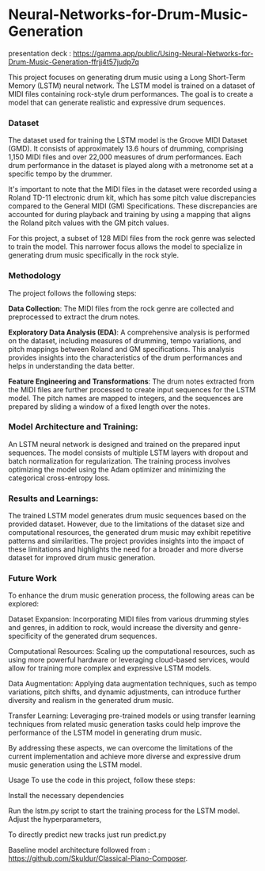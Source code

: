 # Neural-Networks-for-Drum-Music-Generation

presentation deck : https://gamma.app/public/Using-Neural-Networks-for-Drum-Music-Generation-ffrjj4t57judp7q

This project focuses on generating drum music using a Long Short-Term Memory (LSTM) neural network. The LSTM model is trained on a dataset of MIDI files containing rock-style drum performances. The goal is to create a model that can generate realistic and expressive drum sequences.

### Dataset
The dataset used for training the LSTM model is the Groove MIDI Dataset (GMD). It consists of approximately 13.6 hours of drumming, comprising 1,150 MIDI files and over 22,000 measures of drum performances. Each drum performance in the dataset is played along with a metronome set at a specific tempo by the drummer.

It's important to note that the MIDI files in the dataset were recorded using a Roland TD-11 electronic drum kit, which has some pitch value discrepancies compared to the General MIDI (GM) Specifications. These discrepancies are accounted for during playback and training by using a mapping that aligns the Roland pitch values with the GM pitch values.

For this project, a subset of 128 MIDI files from the rock genre was selected to train the model. This narrower focus allows the model to specialize in generating drum music specifically in the rock style.

### Methodology
The project follows the following steps:

**Data Collection**: The MIDI files from the rock genre are collected and preprocessed to extract the drum notes.

**Exploratory Data Analysis (EDA)**: A comprehensive analysis is performed on the dataset, including measures of drumming, tempo variations, and pitch mappings between Roland and GM specifications. This analysis provides insights into the characteristics of the drum performances and helps in understanding the data better.

**Feature Engineering and Transformations**: The drum notes extracted from the MIDI files are further processed to create input sequences for the LSTM model. The pitch names are mapped to integers, and the sequences are prepared by sliding a window of a fixed length over the notes.

### Model Architecture and Training:
An LSTM neural network is designed and trained on the prepared input sequences. The model consists of multiple LSTM layers with dropout and batch normalization for regularization. The training process involves optimizing the model using the Adam optimizer and minimizing the categorical cross-entropy loss.

### Results and Learnings: 
The trained LSTM model generates drum music sequences based on the provided dataset. However, due to the limitations of the dataset size and computational resources, the generated drum music may exhibit repetitive patterns and similarities. The project provides insights into the impact of these limitations and highlights the need for a broader and more diverse dataset for improved drum music generation.

### Future Work
To enhance the drum music generation process, the following areas can be explored:

Dataset Expansion: Incorporating MIDI files from various drumming styles and genres, in addition to rock, would increase the diversity and genre-specificity of the generated drum sequences.

Computational Resources: Scaling up the computational resources, such as using more powerful hardware or leveraging cloud-based services, would allow for training more complex and expressive LSTM models.

Data Augmentation: Applying data augmentation techniques, such as tempo variations, pitch shifts, and dynamic adjustments, can introduce further diversity and realism in the generated drum music.

Transfer Learning: Leveraging pre-trained models or using transfer learning techniques from related music generation tasks could help improve the performance of the LSTM model in generating drum music.

By addressing these aspects, we can overcome the limitations of the current implementation and achieve more diverse and expressive drum music generation using the LSTM model.

Usage
To use the code in this project, follow these steps:

Install the necessary dependencies 

Run the lstm.py script to start the training process for the LSTM model. Adjust the hyperparameters,

To directly predict new tracks just run predict.py 


Baseline model architecture followed from : https://github.com/Skuldur/Classical-Piano-Composer.



